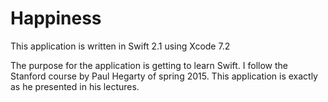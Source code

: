 # Happiness

This application is written in Swift 2.1 using Xcode 7.2

The purpose for the application is getting to learn Swift. I follow the Stanford course by Paul Hegarty of spring 2015. This application is exactly as he presented in his lectures.